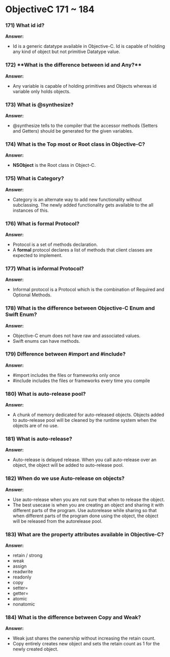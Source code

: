 # ObjectiveC 171 ~ 184

### 171) What id id?

**Answer:**

- Id is a generic datatype available in Objective-C. Id is capable of holding any kind of object but not primitive Datatype value.

### 172) \***\*What is the difference between id and Any?\*\***

**Answer:**

- Any variable is capable of holding primitives and Objects whereas id variable only holds objects.

### 173) What is @synthesize?

**Answer:**

- @synthesize tells to the compiler that the accessor methods (Setters and Getters) should be generated for the given variables.

### 174) What is the Top most or Root class in Objective-C?

**Answer:**

- **NSObject** is the Root class in Object-C.

### 175) What is Category?

**Answer:**

- Category is an alternate way to add new functionality without subclassing. The newly added functionality gets available to the all instances of this.

### 176) What is formal Protocol?

**Answer:**

- Protocol is a set of methods declaration.
- A **formal** protocol declares a list of methods that client classes are expected to implement.

### 177) What is informal Protocol?

**Answer:**

- Informal protocol is a Protocol which is the combination of Required and Optional Methods.

### 178) What is the difference between Objective-C Enum and Swift Enum?

**Answer:**

- Objective-C enum does not have raw and associated values.
- Swift enums can have methods.

### 179) Difference between #import and #include?

**Answer:**

- #import includes the files or frameworks only once
- #include includes the files or frameworks every time you compile

### 180) What is auto-release pool?

**Answer:**

- A chunk of memory dedicated for auto-released objects. Objects added to auto-release pool will be cleaned by the runtime system when the objects are of no use.

### 181) What is auto-release?

**Answer:**

- Auto-release is delayed release. When you call auto-release over an object, the object will be added to auto-release pool.

### 182) When do we use Auto-release on objects?

**Answer:**

- Use auto-release when you are not sure that when to release the object.
- The best usecase is when you are creating an object and sharing it with different parts of the program. Use autorelease while sharing so that when different parts of the program done using the object, the object will be released from the autorelease pool.

### 183) What are the property attributes available in Objective-C?

**Answer:**

- retain / strong
- weak
- assign
- readwrite
- readonly
- copy
- setter=
- getter=
- atomic
- nonatomic

### 184) What is the difference between Copy and Weak?

**Answer:**

- Weak just shares the ownership without increasing the retain count.
- Copy entirely creates new object and sets the retain count as 1 for the newly created object.
